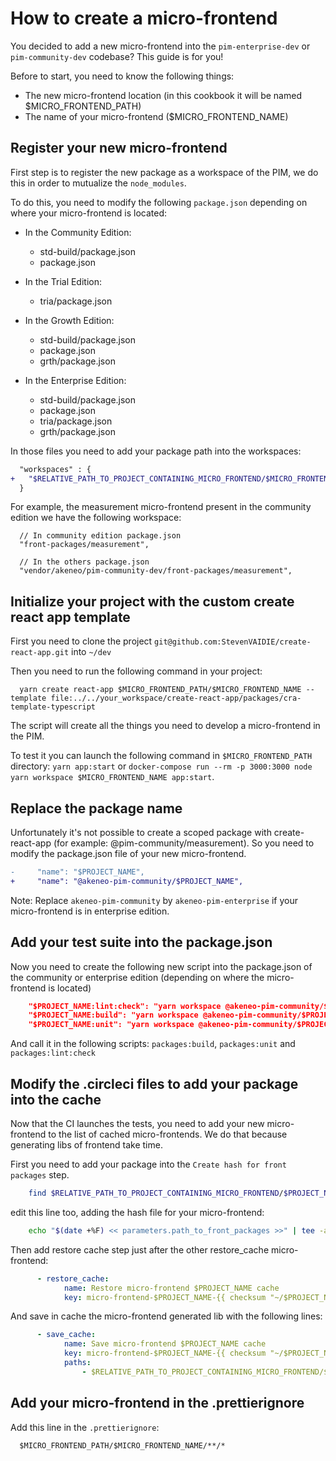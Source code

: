 # How to create a micro-frontend

You decided to add a new micro-frontend into the `pim-enterprise-dev` or `pim-community-dev` codebase? This guide is for you!

Before to start, you need to know the following things:
- The new micro-frontend location (in this cookbook it will be named $MICRO_FRONTEND_PATH)
- The name of your micro-frontend ($MICRO_FRONTEND_NAME)

## Register your new micro-frontend
First step is to register the new package as a workspace of the PIM, we do this in order to mutualize the `node_modules`.

To do this, you need to modify the following `package.json` depending on where your micro-frontend is located:

- In the Community Edition:
  - std-build/package.json
  - package.json

- In the Trial Edition:
  - tria/package.json

- In the Growth Edition:
  - std-build/package.json
  - package.json
  - grth/package.json

- In the Enterprise Edition:
  - std-build/package.json
  - package.json
  - tria/package.json
  - grth/package.json
 
 
In those files you need to add your package path into the workspaces:
```diff
  "workspaces" : {
+   "$RELATIVE_PATH_TO_PROJECT_CONTAINING_MICRO_FRONTEND/$MICRO_FRONTEND_PATH/$MICRO_FRONTEND_NAME",
  }
```

For example, the measurement micro-frontend present in the community edition we have the following workspace:
```
  // In community edition package.json
  "front-packages/measurement",

  // In the others package.json
  "vendor/akeneo/pim-community-dev/front-packages/measurement",
```

## Initialize your project with the custom create react app template
First you need to clone the project `git@github.com:StevenVAIDIE/create-react-app.git` into `~/dev`

Then you need to run the following command in your project:
```
  yarn create react-app $MICRO_FRONTEND_PATH/$MICRO_FRONTEND_NAME --template file:../../your_workspace/create-react-app/packages/cra-template-typescript
```

The script will create all the things you need to develop a micro-frontend in the PIM.

To test it you can launch the following command in `$MICRO_FRONTEND_PATH` directory: `yarn app:start` or `docker-compose run --rm -p 3000:3000 node yarn workspace $MICRO_FRONTEND_NAME app:start`.

## Replace the package name
Unfortunately it's not possible to create a scoped package with create-react-app (for example: @pim-community/measurement).
So you need to modify the package.json file of your new micro-frontend.

```diff
-     "name": "$PROJECT_NAME",
+     "name": "@akeneo-pim-community/$PROJECT_NAME",
```

Note:
Replace `akeneo-pim-community` by `akeneo-pim-enterprise` if your micro-frontend is in enterprise edition.

## Add your test suite into the package.json
Now you need to create the following new script into the package.json of the community or enterprise edition (depending on where the micro-frontend is located)
```json
    "$PROJECT_NAME:lint:check": "yarn workspace @akeneo-pim-community/$PROJECT_NAME lint:check",
    "$PROJECT_NAME:build": "yarn workspace @akeneo-pim-community/$PROJECT_NAME lib:build",
    "$PROJECT_NAME:unit": "yarn workspace @akeneo-pim-community/$PROJECT_NAME test:unit:run",
```

And call it in the following scripts: `packages:build`, `packages:unit` and `packages:lint:check`

## Modify the .circleci files to add your package into the cache

Now that the CI launches the tests, you need to add your new micro-frontend to the list of cached micro-frontends. We do that because generating libs of frontend take time.

First you need to add your package into the `Create hash for front packages` step.
```sh
    find $RELATIVE_PATH_TO_PROJECT_CONTAINING_MICRO_FRONTEND/$PROJECT_NAME -type f -print0 | sort -z | xargs -0 sha1sum | sha1sum > ~/$PROJECT_NAME.hash
```

edit this line too, adding the hash file for your micro-frontend:
```sh
    echo "$(date +%F) << parameters.path_to_front_packages >>" | tee -a ~/akeneo-design-system.hash ~/measurement.hash ~/shared.hash ~/catalog-volume-monitoring.hash ~/process-tracker.hash ~/$PROJECT_NAME.hash
```

Then add restore cache step just after the other restore_cache micro-frontend:
```yaml
      - restore_cache:
            name: Restore micro-frontend $PROJECT_NAME cache
            key: micro-frontend-$PROJECT_NAME-{{ checksum "~/$PROJECT_NAME.hash" }}
```

And save in cache the micro-frontend generated lib with the following lines:
```yaml
      - save_cache:
            name: Save micro-frontend $PROJECT_NAME cache
            key: micro-frontend-$PROJECT_NAME-{{ checksum "~/$PROJECT_NAME.hash" }}
            paths:
                - $RELATIVE_PATH_TO_PROJECT_CONTAINING_MICRO_FRONTEND/$PROJECT_NAME
```

## Add your micro-frontend in the .prettierignore

Add this line in the `.prettierignore`:
```
  $MICRO_FRONTEND_PATH/$MICRO_FRONTEND_NAME/**/*
```
